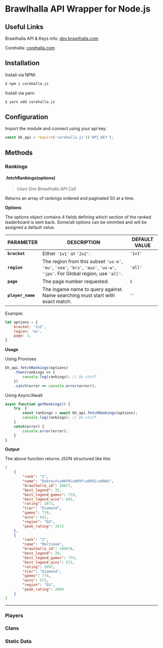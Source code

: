 # Brawlhalla API Wrapper for Node.js

## Useful Links

Brawlhalla API & Keys info: [dev.brawlhalla.com](http://dev.brawlhalla.com)

Corehalla: [corehalla.com](http://corehalla.com)

## Installation

Install via NPM:

```bash
$ npm i corehalla.js
```

Install via yarn:

```bash
$ yarn add corehalla.js
```

## Configuration

Import the module and connect using your api key:

```js
const bh_api = require('corehalla.js')('API_KEY');
```

## Methods

### Rankings

#### .fetchRankings(options)
> *Uses One Brawlhalla API Call*

Returns an array of rankings ordered and paginated 50 at a time.

**Options**

The options object contains 4 fields defining which section of the ranked leaderboard is sent back. Some/all options can be ommited and will be assigned a default value.

| PARAMETER | DESCRIPTION | DEFAULT VALUE |
| --- | --- | --- |
| **`bracket`** | Either `'1v1'` or `'2v2'`. | `'1v1'` |
| **`region`** | The region from this subset `'us-e'`, `'eu'`, `'sea'`, `'brz'`, `'aus'`, `'us-w'`, `'jpn'`. For Global region, use `'all'`. | `'all'` |
| **`page`** | The page number requested. | `1` |
| **`player_name`** | The ingame name to query against. Name searching must start with exact match. | `''` |

Example:

```js
let options = {
	bracket: '2v2',
	region: 'eu',
	page: 3,
}
```
**Usage**

Using Promises

```js
bh_api.fetchRankings(options)
    .then(rankings => {
        console.log(rankings); // Do stuff
    })
    .catch(error => console.error(error));
```

Using Async/Await

```js
async function getRankings() {
    try  {
        const rankings = await bh_api.fetchRankings(options);
        console.log(rankings); // Do stuff
    }
    catch(error) {
        console.error(error);
    }
}
```

**Output**

The above function returns JSON structured like this

```json
[
    {
        "rank": "1",
        "name": "Dobrein\u00f0\u009f\u0091\u00bb",
        "brawlhalla_id": 20877,
        "best_legend": 25,
        "best_legend_games": 719,
        "best_legend_wins": 642,
        "rating": 2872,
        "tier": "Diamond",
        "games": 719,
        "wins": 642,
        "region": "EU",
        "peak_rating": 2872
    },
    {
        "rank": "2",
        "name": "Maltimum",
        "brawlhalla_id": 299070,
        "best_legend": 20,
        "best_legend_games": 774,
        "best_legend_wins": 572,
        "rating": 2697,
        "tier": "Diamond",
        "games": 774,
        "wins": 572,
        "region": "EU",
        "peak_rating": 2804
    }
]
```

---

### Players

### Clans

### Static Data
